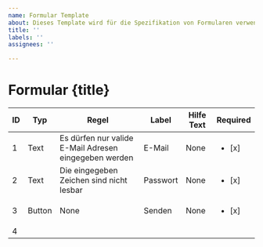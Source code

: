 ```yaml
---
name: Formular Template
about: Dieses Template wird für die Spezifikation von Formularen verwendet
title: ''
labels: ''
assignees: ''

---
```


# Formular {title}

| **ID** | **Typ** | **Regel**                                             | **Label** | **Hilfe Text** | **Required**           |
| ------ | ------- | ----------------------------------------------------- | --------- | -------------- | ---------------------- |
| 1      | Text    | Es dürfen nur valide E-Mail Adresen eingegeben werden | E-Mail    | None           | <ul><li> [x] </li><ul> |
| 2      | Text    | Die eingegeben Zeichen sind nicht lesbar              | Passwort  | None           | <ul><li> [x] </li><ul> |
| 3      | Button  | None                                                  | Senden    | None           | <ul><li> [x] </li><ul> |
| 4      |         |                                                       |           |                |                        |
